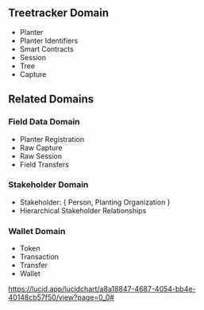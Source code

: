 ## Treetracker Domain
* Planter
* Planter Identifiers
* Smart Contracts
* Session
* Tree
* Capture

## Related Domains

### Field Data Domain
* Planter Registration
* Raw Capture
* Raw Session
* Field Transfers

### Stakeholder Domain
* Stakeholder: { Person, Planting Organization }
* Hierarchical Stakeholder Relationships

### Wallet Domain
* Token
* Transaction
* Transfer
* Wallet


https://lucid.app/lucidchart/a8a18847-4687-4054-bb4e-40148cb57f50/view?page=0_0#
